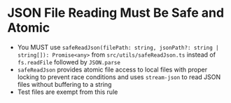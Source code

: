 # JSON File Reading Must Be Safe and Atomic

- You MUST use `safeReadJson(filePath: string, jsonPath?: string | string[]): Promise<any>` from `src/utils/safeReadJson.ts` instead of `fs.readFile` followed by `JSON.parse`
- `safeReadJson` provides atomic file access to local files with proper locking to prevent race conditions and uses `stream-json` to read JSON files without buffering to a string
- Test files are exempt from this rule
